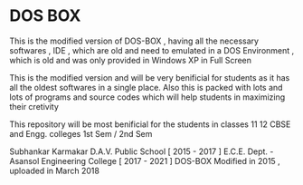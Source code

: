 # DOS BOX
This is the modified version of DOS-BOX , having all the necessary softwares , IDE , which are old and need to emulated in a DOS
Environment , which is old and was only provided in Windows XP in Full Screen

This is the modified version and will be very benificial for students as it has all the oldest softwares in a single place.
Also this is packed with lots and lots of programs and source codes which will help students in maximizing their cretivity 

This repository will be most benificial for the students in classes 11 12 CBSE and Engg. colleges 1st Sem / 2nd Sem 

Subhankar Karmakar
D.A.V. Public School [ 2015 - 2017 ]
E.C.E. Dept. - Asansol Engineering College [ 2017 - 2021 ]
DOS-BOX Modified in 2015 , uploaded in March 2018
